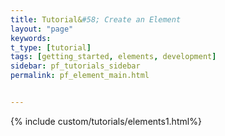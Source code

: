 ```yaml
---
title: Tutorial&#58; Create an Element
layout: "page"
keywords:
t_type: [tutorial]
tags: [getting_started, elements, development]
sidebar: pf_tutorials_sidebar
permalink: pf_element_main.html


---
```

{% include custom/tutorials/elements1.html%}
